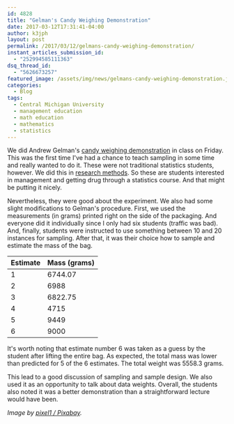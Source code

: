 ```yaml
---
id: 4828
title: "Gelman's Candy Weighing Demonstration"
date: 2017-03-12T17:31:41-04:00
author: k3jph
layout: post
permalink: /2017/03/12/gelmans-candy-weighing-demonstration/
instant_articles_submission_id:
  - "252994585111363"
dsq_thread_id:
  - "5626673257"
featured_image: /assets/img/news/gelmans-candy-weighing-demonstration.jpg
categories:
  - Blog
tags:
  - Central Michigan University
  - management education
  - math education
  - mathematics
  - statistics
---
```

We did Andrew Gelman's [candy weighing
demonstration](http://andrewgelman.com/2008/05/08/doing_the_candy/) in
class on Friday. This was the first time I've had a chance to teach
sampling in some time and really wanted to do it. These were not
traditional statistics students, however. We did this in [research
methods](/teaching). So these are students interested
in management and getting drug through a statistics course. And
that might be putting it nicely.

Nevertheless, they were good about the experiment. We also had some
slight modifications to Gelman's procedure. First, we used the
measurements (in grams) printed right on the side of the packaging.
And everyone did it individually since I only had six students
(traffic was bad). And, finally, students were instructed to use
something between 10 and 20 instances for sampling. After that, it
was their choice how to sample and estimate the mass of the bag.

| Estimate 	| Mass (grams) 	|
|----------	|--------------	|
| 1        	| 6744.07      	|
| 2        	| 6988         	|
| 3        	| 6822.75      	|
| 4        	| 4715         	|
| 5        	| 9449         	|
| 6        	| 9000         	|

It's worth noting that estimate number 6 was taken as a guess by
the student after lifting the entire bag. As expected, the total
mass was lower than predicted for 5 of the 6 estimates. The total
weight was 5558.3 grams.

This lead to a good discussion of sampling and sample design. We
also used it as an opportunity to talk about data weights. Overall,
the students also noted it was a better demonstration than a
straightforward lecture would have been.

_Image by [pixel1 /
Pixabay](https://pixabay.com/en/halloween-candy-chocolates-nuts-1014629/)._
